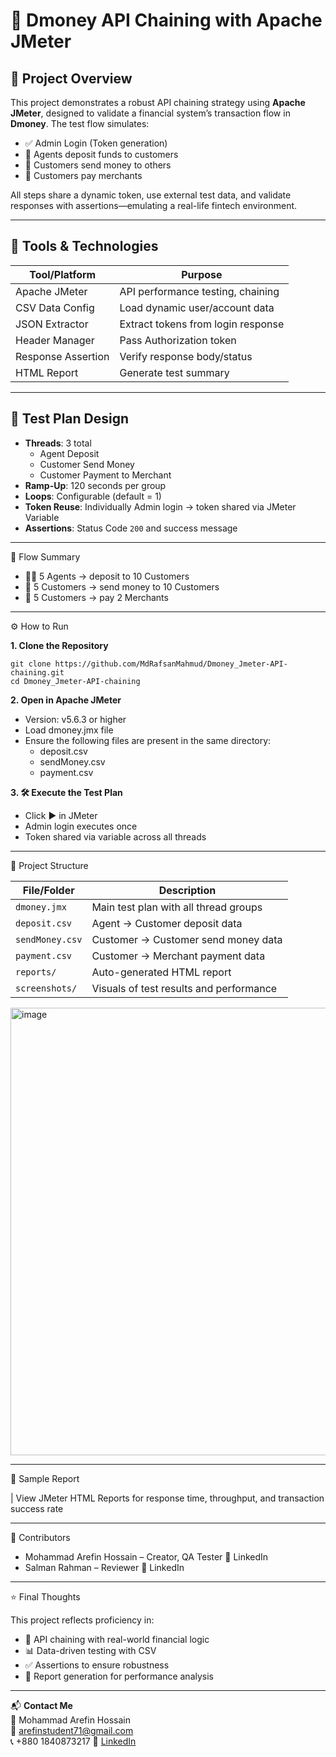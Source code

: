 # 🔗 Dmoney API Chaining with Apache JMeter

## 📝 Project Overview

This project demonstrates a robust API chaining strategy using **Apache JMeter**, designed to validate a financial system’s transaction flow in **Dmoney**. The test flow simulates:

- ✅ Admin Login (Token generation)
- 💸 Agents deposit funds to customers
- 🔄 Customers send money to others
- 🏪 Customers pay merchants

All steps share a dynamic token, use external test data, and validate responses with assertions—emulating a real-life fintech environment.

---

## 🔧 Tools & Technologies

| Tool/Platform      | Purpose                               |
|--------------------|----------------------------------------|
| Apache JMeter       | API performance testing, chaining     |
| CSV Data Config     | Load dynamic user/account data        |
| JSON Extractor      | Extract tokens from login response    |
| Header Manager      | Pass Authorization token              |
| Response Assertion  | Verify response body/status           |
| HTML Report         | Generate test summary                 |

---

## 🧾 Test Plan Design

- **Threads**: 3 total
  - Agent Deposit
  - Customer Send Money
  - Customer Payment to Merchant
- **Ramp-Up**: 120 seconds per group
- **Loops**: Configurable (default = 1)
- **Token Reuse**: Individually Admin login → token shared via JMeter Variable
- **Assertions**: Status Code `200` and success message

---
  
🧬 Flow Summary
- 👨‍💼 5 Agents → deposit to 10 Customers
- 🔁 5 Customers → send money to 10 Customers
- 🏦 5 Customers → pay 2 Merchants

---

⚙️ How to Run

**1. Clone the Repository**
```
git clone https://github.com/MdRafsanMahmud/Dmoney_Jmeter-API-chaining.git
cd Dmoney_Jmeter-API-chaining
```
**2. Open in Apache JMeter**
- Version: v5.6.3 or higher
- Load dmoney.jmx file
- Ensure the following files are present in the same directory:
  - deposit.csv
  - sendMoney.csv
  - payment.csv

**3. 🛠️ Execute the Test Plan**
- Click ▶️ in JMeter
- Admin login executes once
- Token shared via variable across all threads

---

📁 Project Structure

| File/Folder     | Description                             |
| --------------- | --------------------------------------- |
| `dmoney.jmx`    | Main test plan with all thread groups   |
| `deposit.csv`   | Agent → Customer deposit data           |
| `sendMoney.csv` | Customer → Customer send money data     |
| `payment.csv`   | Customer → Merchant payment data        |
| `reports/`      | Auto-generated HTML report              |
| `screenshots/`  | Visuals of test results and performance |

<img width="1366" height="716" alt="image" src="https://github.com/user-attachments/assets/53b158d7-b6f8-40c0-9153-664307c73616" />

---

📸 Sample Report

| View JMeter HTML Reports for response time, throughput, and transaction success rate


---

🤝 Contributors
- Mohammad Arefin Hossain – Creator, QA Tester
🔗 LinkedIn
- Salman Rahman – Reviewer
🔗 LinkedIn

---

⭐ Final Thoughts

This project reflects proficiency in:
- 🧩 API chaining with real-world financial logic
- 📊 Data-driven testing with CSV
- ✅ Assertions to ensure robustness
- 📄 Report generation for performance analysis

---

📬 **Contact Me**  
👤 Mohammad Arefin Hossain  
📧 arefinstudent71@gmail.com  
📞 +880 1840873217
🔗 [LinkedIn](https://www.linkedin.com/in/arefin-hossain/)
